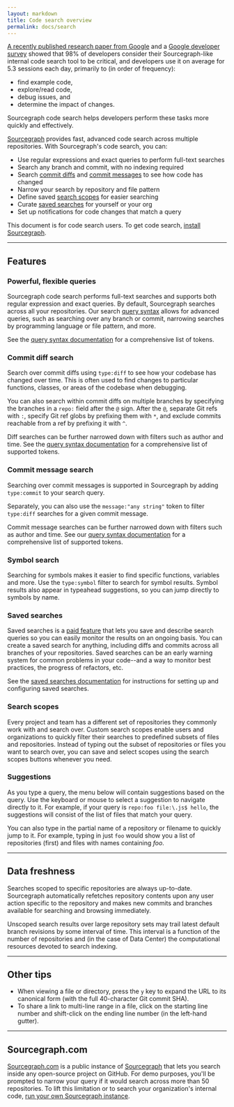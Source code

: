 ```yaml
---
layout: markdown
title: Code search overview
permalink: docs/search
---
```


[A recently published research paper from Google](https://static.googleusercontent.com/media/research.google.com/en//pubs/archive/43835.pdf) and a [Google developer survey](https://docs.google.com/document/d/1LQxLk4E3lrb3fIsVKlANu_pUjnILteoWMMNiJQmqNVU/edit#heading=h.xxziwxixfqq3) showed that 98% of developers consider their Sourcegraph-like internal code search tool to be critical, and developers use it on average for 5.3 sessions each day, primarily to (in order of frequency):

- find example code,
- explore/read code,
- debug issues, and
- determine the impact of changes.

Sourcegraph code search helps developers perform these tasks more quickly and effectively.

[Sourcegraph](/docs) provides fast, advanced code search across multiple repositories. With Sourcegraph's code search, you can:

- Use regular expressions and exact queries to perform full-text searches
- Search any branch and commit, with no indexing required
- Search [commit diffs](#commit-diff-search) and [commit messages](#commit-message-search) to see how code has changed
- Narrow your search by repository and file pattern
- Define saved [search scopes](#search-scopes) for easier searching
- Curate [saved searches](#saved-searches) for yourself or your org
- Set up notifications for code changes that match a query

This document is for code search users. To get code search, [install Sourcegraph](/docs).

---

## Features

### Powerful, flexible queries

Sourcegraph code search performs full-text searches and supports both regular expression and exact queries. By default, Sourcegraph searches across all your repositories. Our search [query syntax](/docs/search/query-syntax) allows for advanced queries, such as searching over any branch or commit, narrowing searches by programming language or file pattern, and more.

See the [query syntax documentation](/docs/search/query-syntax) for a comprehensive list of tokens.

### Commit diff search

Search over commit diffs using `type:diff` to see how your codebase has changed over time. This is often used to find changes to particular functions, classes, or areas of the codebase when debugging.

You can also search within commit diffs on multiple branches by specifying the branches in a `repo:` field after the `@` sign. After the `@`, separate Git refs with `:`, specify Git ref globs by prefixing them with `*`, and exclude commits reachable from a ref by prefixing it with `^`.

Diff searches can be further narrowed down with filters such as author and time. See the [query syntax documentation](/docs/search/query-syntax#diff-and-commit-searches-only) for a comprehensive list of supported tokens.

### Commit message search

Searching over commit messages is supported in Sourcegraph by adding `type:commit` to your search query.

Separately, you can also use the `message:"any string"` token to filter `type:diff` searches for a given commit message.

Commit message searches can be further narrowed down with filters such as author and time. See our [query syntax documentation](/docs/search/query-syntax#diff-and-commit-searches-only) for a comprehensive list of supported tokens.

### Symbol search

Searching for symbols makes it easier to find specific functions, variables and more. Use the `type:symbol` filter to search for symbol results. Symbol results also appear in typeahead suggestions, so you can jump directly to symbols by name.

### Saved searches

Saved searches is a [paid feature](/pricing) that lets you save and describe search queries so you can easily monitor the results on an ongoing basis. You can create a saved search for anything, including diffs and commits across all branches of your repositories. Saved searches can be an early warning system for common problems in your code--and a way to monitor best practices, the progress of refactors, etc.

See the [saved searches documentation](/docs/search/saved-searches) for instructions for setting up and configuring saved searches.

### Search scopes

Every project and team has a different set of repositories they commonly work with and search over. Custom search scopes enable users and organizations to quickly filter their searches to predefined subsets of files and repositories. Instead of typing out the subset of repositories or files you want to search over, you can save and select scopes using the search scopes buttons whenever you need.

### Suggestions

As you type a query, the menu below will contain suggestions based on the query. Use the keyboard or mouse to select a suggestion to navigate directly to it. For example, if your query is `repo:foo file:\.js$ hello`, the suggestions will consist of the list of files that match your query.

You can also type in the partial name of a repository or filename to quickly jump to it. For example, typing in just `foo` would show you a list of repositories (first) and files with names containing _foo_.

---

## Data freshness

Searches scoped to specific repositories are always up-to-date. Sourcegraph automatically refetches repository contents upon any user action specific to the repository and makes new commits and branches available for searching and browsing immediately.

Unscoped search results over large repository sets may trail latest default branch revisions by some interval of time. This interval is a function of the number of repositories and (in the case of Data Center) the computational resources devoted to search indexing.

---

## Other tips

- When viewing a file or directory, press the `y` key to expand the URL to its canonical form (with the full 40-character Git commit SHA).
- To share a link to multi-line range in a file, click on the starting line number and shift-click on the ending line number (in the left-hand gutter).

---

## Sourcegraph.com

[Sourcegraph.com](https://sourcegraph.com/search) is a public instance of [Sourcegraph](/docs) that lets you search inside any open-source project on GitHub. For demo purposes, you'll be prompted to narrow your query if it would search across more than 50 repositories. To lift this limitation or to search your organization's internal code, [run your own Sourcegraph instance](/docs).
